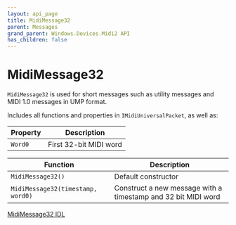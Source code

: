 ```yaml
---
layout: api_page
title: MidiMessage32
parent: Messages
grand_parent: Windows.Devices.Midi2 API
has_children: false
---
```


# MidiMessage32

`MidiMessage32` is used for short messages such as utility messages and MIDI 1.0 messages in UMP format.

Includes all functions and properties in `IMidiUniversalPacket`, as well as:

| Property | Description |
| -------- | ----------- |
| `Word0` | First 32-bit MIDI word|

| Function | Description |
| -------- | ----------- |
| `MidiMessage32()` | Default constructor |
| `MidiMessage32(timestamp, word0)` | Construct a new message with a timestamp and 32 bit MIDI word |

[MidiMessage32 IDL](https://github.com/microsoft/MIDI/blob/main/src/api/Client/Midi2Client/MidiMessage32.idl)
